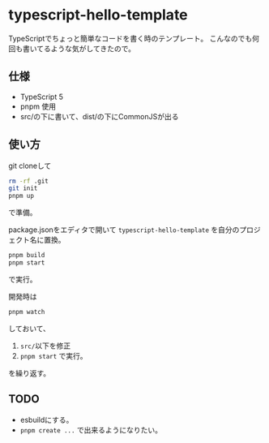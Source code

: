 # typescript-hello-template

TypeScriptでちょっと簡単なコードを書く時のテンプレート。
こんなのでも何回も書いてるような気がしてきたので。

## 仕様

- TypeScript 5
- pnpm 使用
- src/の下に書いて、dist/の下にCommonJSが出る

## 使い方

git cloneして
```bash
rm -rf .git
git init
pnpm up
```
で準備。

package.jsonをエディタで開いて
`typescript-hello-template` を自分のプロジェクト名に置換。

```bash
pnpm build
pnpm start
```
で実行。

開発時は
```bash
pnpm watch
```
しておいて、

1. `src/`以下を修正
1. `pnpm start` で実行。

を繰り返す。

## TODO

- esbuildにする。
- `pnpm create ...` で出来るようになりたい。
